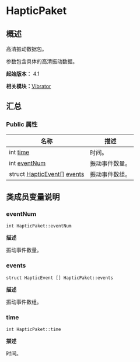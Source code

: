# HapticPaket


## 概述

高清振动数据包。

参数包含具体的高清振动数据。

**起始版本：** 4.1

**相关模块：**[Vibrator](_vibrator_v12.md)


## 汇总


### Public 属性

| 名称 | 描述 | 
| -------- | -------- |
| int [time](#time) | 时间。  | 
| int [eventNum](#eventnum) | 振动事件数量。  | 
| struct [HapticEvent](_haptic_event_v12.md)[] [events](#events) | 振动事件数组。  | 


## 类成员变量说明


### eventNum

```
int HapticPaket::eventNum
```
**描述**

振动事件数量。


### events

```
struct HapticEvent [] HapticPaket::events
```
**描述**

振动事件数组。


### time

```
int HapticPaket::time
```
**描述**

时间。
